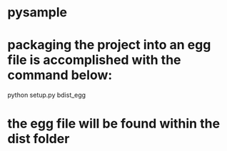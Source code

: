 # pysample

# packaging the project into an egg file is accomplished with the command below:
python setup.py bdist_egg

# the egg file will be found within the dist folder